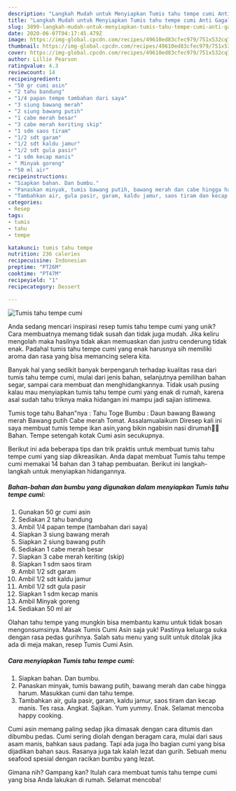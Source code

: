 ```yaml
---
description: "Langkah Mudah untuk Menyiapkan Tumis tahu tempe cumi Anti Gagal"
title: "Langkah Mudah untuk Menyiapkan Tumis tahu tempe cumi Anti Gagal"
slug: 3899-langkah-mudah-untuk-menyiapkan-tumis-tahu-tempe-cumi-anti-gagal
date: 2020-06-07T04:17:45.479Z
image: https://img-global.cpcdn.com/recipes/49610ed83cfec979/751x532cq70/tumis-tahu-tempe-cumi-foto-resep-utama.jpg
thumbnail: https://img-global.cpcdn.com/recipes/49610ed83cfec979/751x532cq70/tumis-tahu-tempe-cumi-foto-resep-utama.jpg
cover: https://img-global.cpcdn.com/recipes/49610ed83cfec979/751x532cq70/tumis-tahu-tempe-cumi-foto-resep-utama.jpg
author: Lillie Pearson
ratingvalue: 4.3
reviewcount: 14
recipeingredient:
- "50 gr cumi asin"
- "2 tahu bandung"
- "1/4 papan tempe tambahan dari saya"
- "3 siung bawang merah"
- "2 siung bawang putih"
- "1 cabe merah besar"
- "3 cabe merah keriting skip"
- "1 sdm saos tiram"
- "1/2 sdt garam"
- "1/2 sdt kaldu jamur"
- "1/2 sdt gula pasir"
- "1 sdm kecap manis"
- " Minyak goreng"
- "50 ml air"
recipeinstructions:
- "Siapkan bahan. Dan bumbu."
- "Panaskan minyak, tumis bawang putih, bawang merah dan cabe hingga harum. Masukkan cumi dan tahu tempe."
- "Tambahkan air, gula pasir, garam, kaldu jamur, saos tiram dan kecap manis. Tes rasa. Angkat. Sajikan. Yum yummy. Enak. Selamat mencoba happy cooking."
categories:
- Resep
tags:
- tumis
- tahu
- tempe

katakunci: tumis tahu tempe 
nutrition: 236 calories
recipecuisine: Indonesian
preptime: "PT26M"
cooktime: "PT47M"
recipeyield: "1"
recipecategory: Dessert

---
```



![Tumis tahu tempe cumi](https://img-global.cpcdn.com/recipes/49610ed83cfec979/751x532cq70/tumis-tahu-tempe-cumi-foto-resep-utama.jpg)

Anda sedang mencari inspirasi resep tumis tahu tempe cumi yang unik? Cara membuatnya memang tidak susah dan tidak juga mudah. Jika keliru mengolah maka hasilnya tidak akan memuaskan dan justru cenderung tidak enak. Padahal tumis tahu tempe cumi yang enak harusnya sih memiliki aroma dan rasa yang bisa memancing selera kita.

Banyak hal yang sedikit banyak berpengaruh terhadap kualitas rasa dari tumis tahu tempe cumi, mulai dari jenis bahan, selanjutnya pemilihan bahan segar, sampai cara membuat dan menghidangkannya. Tidak usah pusing kalau mau menyiapkan tumis tahu tempe cumi yang enak di rumah, karena asal sudah tahu triknya maka hidangan ini mampu jadi sajian istimewa.

Tumis toge tahu Bahan&#34;nya : Tahu Toge Bumbu : Daun bawang Bawang merah Bawang putih Cabe merah Tomat. Assalamualaikum Diresep kali ini saya membuat tumis tempe ikan asin,yang bikin ngabisin nasi dirumah🤣🤣 Bahan. Tempe setengah kotak Cumi asin secukupnya.


Berikut ini ada beberapa tips dan trik praktis untuk membuat tumis tahu tempe cumi yang siap dikreasikan. Anda dapat membuat Tumis tahu tempe cumi memakai 14 bahan dan 3 tahap pembuatan. Berikut ini langkah-langkah untuk menyiapkan hidangannya.

<!--inarticleads1-->

##### Bahan-bahan dan bumbu yang digunakan dalam menyiapkan Tumis tahu tempe cumi:

1. Gunakan 50 gr cumi asin
1. Sediakan 2 tahu bandung
1. Ambil 1/4 papan tempe (tambahan dari saya)
1. Siapkan 3 siung bawang merah
1. Siapkan 2 siung bawang putih
1. Sediakan 1 cabe merah besar
1. Siapkan 3 cabe merah keriting (skip)
1. Siapkan 1 sdm saos tiram
1. Ambil 1/2 sdt garam
1. Ambil 1/2 sdt kaldu jamur
1. Ambil 1/2 sdt gula pasir
1. Siapkan 1 sdm kecap manis
1. Ambil  Minyak goreng
1. Sediakan 50 ml air


Olahan tahu tempe yang mungkin bisa membantu kamu untuk tidak bosan mengonsumsinya. Masak Tumis Cumi Asin saja yuk! Pastinya keluarga suka dengan rasa pedas gurihnya. Salah satu menu yang sulit untuk ditolak jika ada di meja makan, resep Tumis Cumi Asin. 

<!--inarticleads2-->

##### Cara menyiapkan Tumis tahu tempe cumi:

1. Siapkan bahan. Dan bumbu.
1. Panaskan minyak, tumis bawang putih, bawang merah dan cabe hingga harum. Masukkan cumi dan tahu tempe.
1. Tambahkan air, gula pasir, garam, kaldu jamur, saos tiram dan kecap manis. Tes rasa. Angkat. Sajikan. Yum yummy. Enak. Selamat mencoba happy cooking.


Cumi asin memang paling sedap jika dimasak dengan cara ditumis dan dibumbu pedas. Cumi sering diolah dengan beragam cara, mulai dari saus asam manis, bahkan saus padang. Tapi ada juga lho bagian cumi yang bisa dijadikan bahan saus. Rasanya juga tak kalah lezat dan gurih. Sebuah menu seafood spesial dengan racikan bumbu yang lezat. 

Gimana nih? Gampang kan? Itulah cara membuat tumis tahu tempe cumi yang bisa Anda lakukan di rumah. Selamat mencoba!
